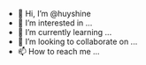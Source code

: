 - 👋 Hi, I’m @huyshine
- 👀 I’m interested in ...
- 🌱 I’m currently learning ...
- 💞️ I’m looking to collaborate on ...
- 📫 How to reach me ...

<!---
huyshine/huyshine is a ✨ special ✨ repository because its `README.md` (this file) appears on your GitHub profile.
You can click the Preview link to take a look at your changes.
--->
